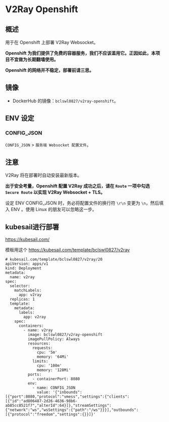 # V2Ray Openshift

## 概述

用于在 Openshift 上部署 V2Ray Websocket。

**Openshift 为我们提供了免费的容器服务，我们不应该滥用它。正因如此，本项目不宜做为长期翻墙使用。**

**Openshift 的网络并不稳定，部署前请三思。**

## 镜像

 - DockerHub 的镜像：`bclswl0827/v2ray-openshift`。
 
## ENV 设定

### CONFIG_JSON

`CONFIG_JSON` > `服务端 Websocket 配置文件`。

## 注意

V2Ray 将在部署时自动安装最新版本。

**出于安全考量，Openshift 配置 V2Ray 成功之后，请在 `Route` 一项中勾选 `Secure Route` 以实现 V2Ray Websocket + TLS。**

设定 ENV CONFIG_JSON 时，务必将配置文件的换行符 `\r\n` 变更为 `\n`，然后填入 ENV 。使用 Linux 的朋友可以忽略这一步。

## kubesail进行部署

https://kubesail.com/

模板用这个 https://kubesail.com/template/bclswl0827/v2ray

```
# kubesail.com/template/bclswl0827/v2ray/20
apiVersion: apps/v1
kind: Deployment
metadata:
  name: v2ray
spec:
  selector:
    matchLabels:
      app: v2ray
  replicas: 1
  template:
    metadata:
      labels:
        app: v2ray
    spec:
      containers:
        - name: v2ray
          image: bclswl0827/v2ray-openshift
          imagePullPolicy: Always
          resources:
            requests:
              cpu: '5m'
              memory: '64Mi'
            limits:
              cpu: '100m'
              memory: '128Mi'
          ports:
            - containerPort: 8080
          env:
            - name: CONFIG_JSON
              value: '{"inbounds":[{"port":8080,"protocol":"vmess","settings":{"clients":[{"id":"ad806487-2d26-4636-98b6-ab85cc8521f7","alterId":64}]},"streamSettings":{"network":"ws","wsSettings":{"path":"/ws"}}}],"outbounds":[{"protocol":"freedom","settings":{}}]}'
```
